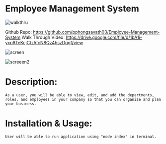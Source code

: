 # Employee Management System


![walkthru](https://user-images.githubusercontent.com/87045456/138016186-21603219-7a5a-49e9-9737-40d658e7103d.gif)



Github Repo: https://github.com/pphongsavath03/Employee-Management-System
Walk Through Video: https://drive.google.com/file/d/1bA1i-yxp6TeKcjCtz5fcN8Qz4hszDqgf/view




![screen](https://user-images.githubusercontent.com/87045456/138016161-506a590d-12be-4608-909d-b893a8f6f3cd.jpg)




![screeen2](https://user-images.githubusercontent.com/87045456/138016165-f7313f87-d5f8-42c3-b403-5731c0c05058.jpg)



# Description:

    As a user, you will be able to view, edit, and add the departments, roles, and employees in your company so that you can organize and plan your business.


# Installation & Usage:

    User will be able to run application using "node index" in terminal.


